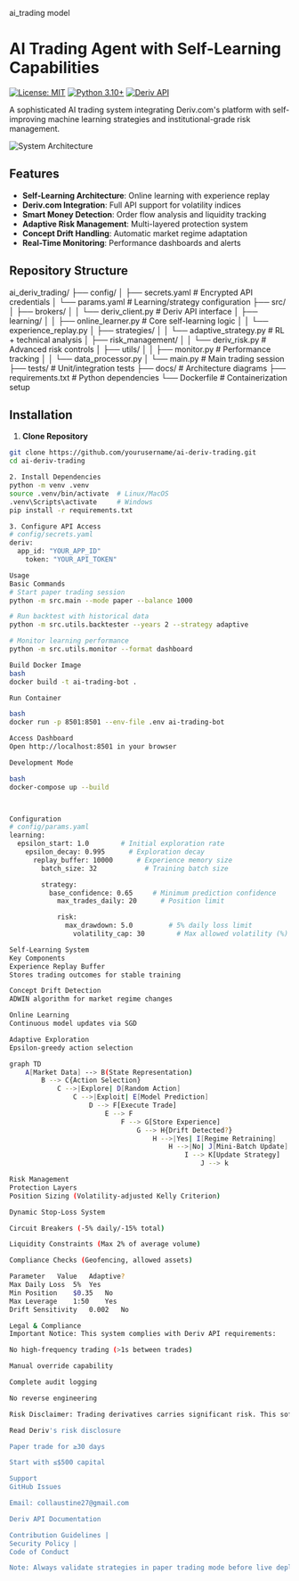 ai_trading model

# AI Trading Agent with Self-Learning Capabilities

[![License: MIT](https://img.shields.io/badge/License-MIT-yellow.svg)](https://opensource.org/licenses/MIT)
[![Python 3.10+](https://img.shields.io/badge/python-3.10%2B-blue.svg)](https://www.python.org/downloads/)
[![Deriv API](https://img.shields.io/badge/Deriv-API-ff6a00)](https://api.deriv.com/)

A sophisticated AI trading system integrating Deriv.com's platform with self-improving machine learning strategies and institutional-grade risk management.

![System Architecture](docs/architecture.png)

## Features

- **Self-Learning Architecture**: Online learning with experience replay
- **Deriv.com Integration**: Full API support for volatility indices
- **Smart Money Detection**: Order flow analysis and liquidity tracking
- **Adaptive Risk Management**: Multi-layered protection system
- **Concept Drift Handling**: Automatic market regime adaptation
- **Real-Time Monitoring**: Performance dashboards and alerts

## Repository Structure

ai_deriv_trading/
├── config/
│ ├── secrets.yaml # Encrypted API credentials
│ └── params.yaml # Learning/strategy configuration
├── src/
│ ├── brokers/
│ │ └── deriv_client.py # Deriv API interface
│ ├── learning/
│ │ ├── online_learner.py # Core self-learning logic
│ │ └── experience_replay.py
│ ├── strategies/
│ │ └── adaptive_strategy.py # RL + technical analysis
│ ├── risk_management/
│ │ └── deriv_risk.py # Advanced risk controls
│ ├── utils/
│ │ ├── monitor.py # Performance tracking
│ │ └── data_processor.py
│ └── main.py # Main trading session
├── tests/ # Unit/integration tests
├── docs/ # Architecture diagrams
├── requirements.txt # Python dependencies
└── Dockerfile # Containerization setup


## Installation

1. **Clone Repository**
```bash
git clone https://github.com/yourusername/ai-deriv-trading.git
cd ai-deriv-trading

2. Install Dependencies
python -m venv .venv
source .venv/bin/activate  # Linux/MacOS
.venv\Scripts\activate     # Windows
pip install -r requirements.txt

3. Configure API Access
# config/secrets.yaml
deriv:
  app_id: "YOUR_APP_ID"
    token: "YOUR_API_TOKEN"

Usage
Basic Commands
# Start paper trading session
python -m src.main --mode paper --balance 1000

# Run backtest with historical data
python -m src.utils.backtester --years 2 --strategy adaptive

# Monitor learning performance
python -m src.utils.monitor --format dashboard

Build Docker Image
bash
docker build -t ai-trading-bot .

Run Container

bash
docker run -p 8501:8501 --env-file .env ai-trading-bot

Access Dashboard
Open http://localhost:8501 in your browser

Development Mode

bash
docker-compose up --build



Configuration
# config/params.yaml
learning:
  epsilon_start: 1.0        # Initial exploration rate
    epsilon_decay: 0.995      # Exploration decay
      replay_buffer: 10000      # Experience memory size
        batch_size: 32            # Training batch size

        strategy:
          base_confidence: 0.65     # Minimum prediction confidence
            max_trades_daily: 20      # Position limit

            risk:
              max_drawdown: 5.0         # 5% daily loss limit
                volatility_cap: 30        # Max allowed volatility (%)

Self-Learning System
Key Components
Experience Replay Buffer
Stores trading outcomes for stable training

Concept Drift Detection
ADWIN algorithm for market regime changes

Online Learning
Continuous model updates via SGD

Adaptive Exploration
Epsilon-greedy action selection

graph TD
    A[Market Data] --> B(State Representation)
        B --> C{Action Selection}
            C -->|Explore| D[Random Action]
                C -->|Exploit| E[Model Prediction]
                    D --> F[Execute Trade]
                        E --> F
                            F --> G[Store Experience]
                                G --> H{Drift Detected?}
                                    H -->|Yes| I[Regime Retraining]
                                        H -->|No| J[Mini-Batch Update]
                                            I --> K[Update Strategy]
                                                J --> k

Risk Management
Protection Layers
Position Sizing (Volatility-adjusted Kelly Criterion)

Dynamic Stop-Loss System

Circuit Breakers (-5% daily/-15% total)

Liquidity Constraints (Max 2% of average volume)

Compliance Checks (Geofencing, allowed assets)

Parameter   Value   Adaptive?
Max Daily Loss  5%  Yes
Min Position    $0.35   No
Max Leverage    1:50    Yes
Drift Sensitivity   0.002   No

Legal & Compliance
Important Notice: This system complies with Deriv API requirements:

No high-frequency trading (>1s between trades)

Manual override capability

Complete audit logging

No reverse engineering

Risk Disclaimer: Trading derivatives carries significant risk. This software does not guarantee profits. Users must:

Read Deriv's risk disclosure

Paper trade for ≥30 days

Start with ≤$500 capital

Support
GitHub Issues

Email: collaustine27@gmail.com

Deriv API Documentation

Contribution Guidelines |
Security Policy |
Code of Conduct

Note: Always validate strategies in paper trading mode before live deployment. Monitor performance daily during initial phases.
